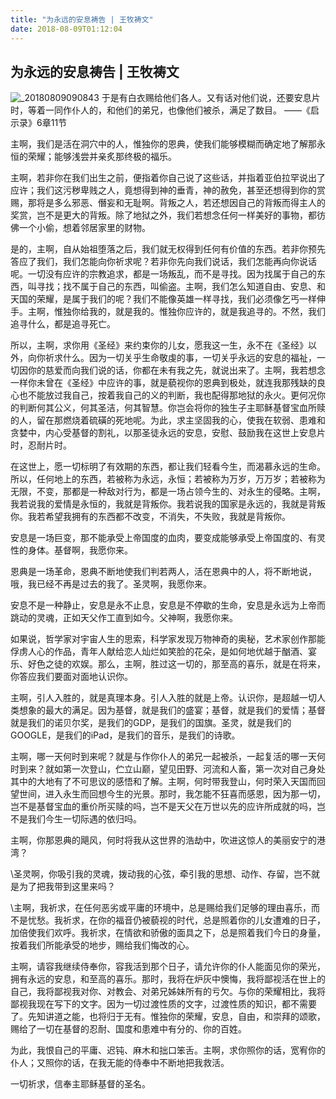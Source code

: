 ```yaml
---
title: "为永远的安息祷告 | 王牧祷文"
date: 2018-08-09T01:12:04
---
```


## 为永远的安息祷告 | 王牧祷文 
![_20180809090843](https://user-images.githubusercontent.com/37917810/43872386-16b010b2-9bb4-11e8-91e5-cd9feb843660.jpg)
于是有白衣赐给他们各人。又有话对他们说，还要安息片时，等着一同作仆人的，和他们的弟兄，也像他们被杀，满足了数目。
                                                                                ——《启示录》6章11节



主啊，我们是活在洞穴中的人，惟独你的恩典，使我们能够模糊而确定地了解那永恒的荣耀；能够浅尝并亲炙那终极的福乐。

主啊，若非你在我们出生之前，便指着你自己说了这些话，并指着亚伯拉罕说出了应许；我们这污秽卑贱之人，竟想得到神的垂青，神的赦免，甚至还想得到你的赏赐，那将是多么邪恶、僭妄和无耻啊。背叛之人，若还想因自己的背叛而得主人的奖赏，岂不是更大的背叛。除了地狱之外，我们若想念任何一样美好的事物，都彷佛一个小偷，想着邻居家里的财物。

 是的，主啊，自从始祖堕落之后，我们就无权得到任何有价值的东西。若非你预先答应了我们，我们怎能向你祈求呢？若非你先向我们说话，我们怎能再向你说话呢。一切没有应许的宗教追求，都是一场叛乱，而不是寻找。因为找属于自己的东西，叫寻找；找不属于自己的东西，叫偷盗。主啊，我们怎么知道自由、安息、和天国的荣耀，是属于我们的呢？我们不能像英雄一样寻找，我们必须像乞丐一样伸手。主啊，惟独你给我的，就是我的。惟独你应许的，就是我追寻的。不然，我们追寻什么，都是追寻死亡。

所以，主啊，求你用《圣经》来约束你的儿女，愿我这一生，永不在《圣经》以外，向你祈求什么。因为一切关乎生命敬虔的事，一切关乎永远的安息的福祉，一切因你的慈爱而向我们说的话，你都在未有我之先，就说出来了。主啊，我若想念一样你未曾在《圣经》中应许的事，就是藐视你的恩典到极处，就连我那残缺的良心也不能放过我自己，按着我自己的义的判断，我也配得那地狱的永火。更何况你的判断何其公义，何其圣洁，何其智慧。你岂会将你的独生子主耶稣基督宝血所赎的人，留在那燃烧着硫磺的死地呢。为此，求主坚固我的心，使我在软弱、患难和贪婪中，内心受基督的割礼，以那圣徒永远的安息，安慰、鼓励我在这世上安息片时，忍耐片时。

在这世上，愿一切标明了有效期的东西，都让我们轻看今生，而渴慕永远的生命。所以，任何地上的东西，若被称为永远，永恒；若被称为万岁，万万岁；若被称为无限，不变，那都是一种敌对行为，都是一场占领今生的、对永生的侵略。主啊，我若说我的爱情是永恒的，我就是背叛你。我若说我的国家是永远的，我就是背叛你。我若希望我拥有的东西都不改变，不消失，不失败，我就是背叛你。

 安息是一场巨变，那不能承受上帝国度的血肉，要变成能够承受上帝国度的、有灵性的身体。基督啊，我愿你来。

恩典是一场革命，恩典不断地使我们判若两人，活在恩典中的人，将不断地说，哦，我已经不再是过去的我了。圣灵啊，我愿你来。

安息不是一种静止，安息是永不止息，安息是不停歇的生命，安息是永远为上帝而跳动的灵魂，正如天父作工直到如今。父神啊，我愿你来。

如果说，哲学家对宇宙人生的思索，科学家发现万物神奇的奥秘，艺术家创作那能俘虏人心的作品，青年人献给恋人灿烂如笑脸的花朵，是如何地优越于酗酒、宴乐、好色之徒的欢娱。那么，主啊，胜过这一切的，那至高的喜乐，就是在将来，你答应我们要面对面地认识你。

主啊，引人入胜的，就是真理本身。引人入胜的就是上帝。认识你，是超越一切人类想象的最大的满足。因为基督，就是我们的盛宴；基督，就是我们的爱情；基督就是我们的诺贝尔奖，是我们的GDP，是我们的国旗。圣灵，就是我们的GOOGLE，是我们的iPad，是我们的音乐，是我们的诗歌。

主啊，哪一天何时到来呢？就是与作你仆人的弟兄一起被杀，一起复活的哪一天何时到来？就如第一次登山，伫立山巅，望见田野、河流和人畜，第一次对自己身处其中的大地有了不可思议的感悟和了解。主啊，何时带我登山，何时荣入天国而回望世间，进入永生而回想今生的光景。那时，我怎能不狂喜而感恩，因为那一切，岂不是基督宝血的重价所买赎的吗，岂不是天父在万世以先的应许所成就的吗，岂不是我们今生一切际遇的依归吗。

主啊，你那恩典的飓风，何时将我从这世界的浩劫中，吹进这惊人的美丽安宁的港湾？

\圣灵啊，你吸引我的灵魂，拨动我的心弦，牵引我的思想、动作、存留，岂不就是为了把我带到这里来吗？

\主啊，我祈求，在任何恶劣或平庸的环境中，总是赐给我们足够的理由喜乐，而不是忧愁。我祈求，在你的福音仍被藐视的时代，总是照着你的儿女遭难的日子，加倍使我们欢呼。我祈求，在情欲和骄傲的面具之下，总是照着我们今日的身量，按着我们所能承受的地步，赐给我们悔改的心。

主啊，请容我继续侍奉你，容我活到那个日子，请允许你的仆人能面见你的荣光，拥有永远的安息，和至高的喜乐。那时，我将在炉灰中懊悔，我将鄙视活在世上的自己，我将鄙视我对你、对教会、对弟兄姊妹所有的亏欠。与你的荣耀相比，我将鄙视我现在写下的文字。因为一切过渡性质的文字，过渡性质的知识，都不需要了。先知讲道之能，也将归于无有。惟独你的荣耀，安息，自由，和崇拜的颂歌，赐给了一切在基督的忍耐、国度和患难中有分的、你的百姓。


为此，我恨自己的平庸、迟钝、麻木和拙口笨舌。主啊，求你照你的话，宽宥你的仆人；又照你的话，在我无能的侍奉中不断地把我救活。

一切祈求，信奉主耶稣基督的圣名。

